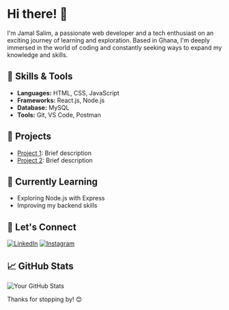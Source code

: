 # Hi there! 👋

I'm Jamal Salim, a passionate web developer and a tech enthusiast on an exciting journey of learning and exploration. Based in Ghana, I'm deeply immersed in the world of coding and constantly seeking ways to expand my knowledge and skills.


## 🔧 Skills & Tools

- **Languages:** HTML, CSS, JavaScript
- **Frameworks:** React.js, Node.js
- **Database:** MySQL
- **Tools:** Git, VS Code, Postman

## 🚀 Projects

- [Project 1](link-to-project-1): Brief description
- [Project 2](link-to-project-2): Brief description

## 🌱 Currently Learning

- Exploring Node.js with Express
- Improving my backend skills

## 💬 Let's Connect

[![LinkedIn](https://img.shields.io/badge/LinkedIn-%230077B5.svg?style=for-the-badge&logo=linkedin&logoColor=white)](https://www.linkedin.com/in/jamalsalim-js12/)
[![Instagram](https://img.shields.io/badge/Instagram-%23E4405F.svg?style=for-the-badge&logo=instagram&logoColor=white)](https://www.instagram.com/jamalsalim.js12/)

## 📈 GitHub Stats

![Your GitHub Stats](https://github-readme-stats.vercel.app/api?username=jamalsalim-js12&show_icons=true&theme=radical)

Thanks for stopping by! 😊
